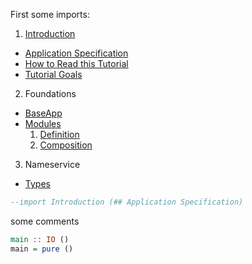 First some imports:

1. [Introduction](Introduction.md)
  - [Application Specification](Introduction.md#application-specification)
  - [How to Read this Tutorial](Introduction.md#how-to-read-this-tutorial)
  - [Tutorial Goals](Introduction.md#tutorial-goals)
2. Foundations
  - [BaseApp](BaseApp.md)
  - [Modules](Modules.md)
    1. [Definition](Modules.md#definition)
    2. [Composition](Modules.md#composition)
3. Nameservice
  - [Types](Tutorial/Nameservice/Types.md)

~~~ haskell
--import Introduction (## Application Specification)
~~~

some comments

~~~ haskell
main :: IO ()
main = pure ()
~~~
